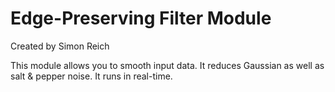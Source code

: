 Edge-Preserving Filter Module
===========

Created by Simon Reich

This module allows you to smooth input data. It reduces Gaussian as well as salt & pepper noise. It runs in real-time.
